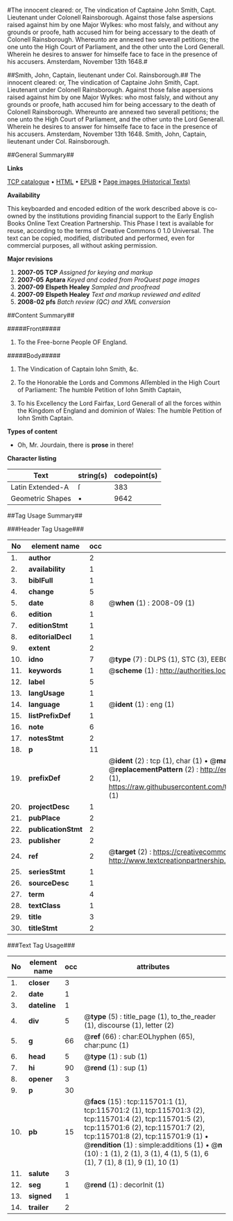 #The innocent cleared: or, The vindication of Captaine John Smith, Capt. Lieutenant under Colonell Rainsborough. Against those false aspersions raised against him by one Major Wylkes: who most falsly, and without any grounds or proofe, hath accused him for being accessary to the death of Colonell Rainsborough. Whereunto are annexed two severall petitions; the one unto the High Court of Parliament, and the other unto the Lord Generall. Wherein he desires to answer for himselfe face to face in the presence of his accusers. Amsterdam, November 13th 1648.#

##Smith, John, Captain, lieutenant under Col. Rainsborough.##
The innocent cleared: or, The vindication of Captaine John Smith, Capt. Lieutenant under Colonell Rainsborough. Against those false aspersions raised against him by one Major Wylkes: who most falsly, and without any grounds or proofe, hath accused him for being accessary to the death of Colonell Rainsborough. Whereunto are annexed two severall petitions; the one unto the High Court of Parliament, and the other unto the Lord Generall. Wherein he desires to answer for himselfe face to face in the presence of his accusers. Amsterdam, November 13th 1648.
Smith, John, Captain, lieutenant under Col. Rainsborough.

##General Summary##

**Links**

[TCP catalogue](http://www.ota.ox.ac.uk/tcp/)  • 
[HTML](http://tei.it.ox.ac.uk/tcp/Texts-HTML/free/A93/A93369.html)  • 
[EPUB](http://tei.it.ox.ac.uk/tcp/Texts-EPUB/free/A93/A93369.epub) • 
[Page images (Historical Texts)](https://data.historicaltexts.jisc.ac.uk/view?pubId=eebo-99863497e&pageId=eebo-99863497e-115701-1)

**Availability**

This keyboarded and encoded edition of the
	       work described above is co-owned by the institutions
	       providing financial support to the Early English Books
	       Online Text Creation Partnership. This Phase I text is
	       available for reuse, according to the terms of Creative
	       Commons 0 1.0 Universal. The text can be copied,
	       modified, distributed and performed, even for
	       commercial purposes, all without asking permission.

**Major revisions**

1. __2007-05__ __TCP__ *Assigned for keying and markup*
1. __2007-05__ __Aptara__ *Keyed and coded from ProQuest page images*
1. __2007-09__ __Elspeth Healey__ *Sampled and proofread*
1. __2007-09__ __Elspeth Healey__ *Text and markup reviewed and edited*
1. __2008-02__ __pfs__ *Batch review (QC) and XML conversion*

##Content Summary##

#####Front#####

1. To the Free-borne People
OF
England.

#####Body#####

1. The Vindication of Captain
Iohn Smith, &c.

1. To the Honorable the Lords and Commons
Aſſembled in the High Court of Parliament:
The humble Petition of Iohn Smith Captain,

1. To his Excellency the Lord Fairfax, Lord
Generall of all the forces within the Kingdom
of England and dominion of Wales:
The humble Petition of Iohn Smith Captain.

**Types of content**

  * Oh, Mr. Jourdain, there is **prose** in there!

**Character listing**


|Text|string(s)|codepoint(s)|
|---|---|---|
|Latin Extended-A|ſ|383|
|Geometric Shapes|▪|9642|

##Tag Usage Summary##

###Header Tag Usage###

|No|element name|occ|attributes|
|---|---|---|---|
|1.|__author__|2||
|2.|__availability__|1||
|3.|__biblFull__|1||
|4.|__change__|5||
|5.|__date__|8| @__when__ (1) : 2008-09 (1)|
|6.|__edition__|1||
|7.|__editionStmt__|1||
|8.|__editorialDecl__|1||
|9.|__extent__|2||
|10.|__idno__|7| @__type__ (7) : DLPS (1), STC (3), EEBO-CITATION (1), PROQUEST (1), VID (1)|
|11.|__keywords__|1| @__scheme__ (1) : http://authorities.loc.gov/ (1)|
|12.|__label__|5||
|13.|__langUsage__|1||
|14.|__language__|1| @__ident__ (1) : eng (1)|
|15.|__listPrefixDef__|1||
|16.|__note__|6||
|17.|__notesStmt__|2||
|18.|__p__|11||
|19.|__prefixDef__|2| @__ident__ (2) : tcp (1), char (1)  •  @__matchPattern__ (2) : ([0-9\-]+):([0-9IVX]+) (1), (.+) (1)  •  @__replacementPattern__ (2) : http://eebo.chadwyck.com/downloadtiff?vid=$1&page=$2 (1), https://raw.githubusercontent.com/textcreationpartnership/Texts/master/tcpchars.xml#$1 (1)|
|20.|__projectDesc__|1||
|21.|__pubPlace__|2||
|22.|__publicationStmt__|2||
|23.|__publisher__|2||
|24.|__ref__|2| @__target__ (2) : https://creativecommons.org/publicdomain/zero/1.0/ (1), http://www.textcreationpartnership.org/docs/. (1)|
|25.|__seriesStmt__|1||
|26.|__sourceDesc__|1||
|27.|__term__|4||
|28.|__textClass__|1||
|29.|__title__|3||
|30.|__titleStmt__|2||


###Text Tag Usage###

|No|element name|occ|attributes|
|---|---|---|---|
|1.|__closer__|3||
|2.|__date__|1||
|3.|__dateline__|1||
|4.|__div__|5| @__type__ (5) : title_page (1), to_the_reader (1), discourse (1), letter (2)|
|5.|__g__|66| @__ref__ (66) : char:EOLhyphen (65), char:punc (1)|
|6.|__head__|5| @__type__ (1) : sub (1)|
|7.|__hi__|90| @__rend__ (1) : sup (1)|
|8.|__opener__|3||
|9.|__p__|30||
|10.|__pb__|15| @__facs__ (15) : tcp:115701:1 (1), tcp:115701:2 (1), tcp:115701:3 (2), tcp:115701:4 (2), tcp:115701:5 (2), tcp:115701:6 (2), tcp:115701:7 (2), tcp:115701:8 (2), tcp:115701:9 (1)  •  @__rendition__ (1) : simple:additions (1)  •  @__n__ (10) : 1 (1), 2 (1), 3 (1), 4 (1), 5 (1), 6 (1), 7 (1), 8 (1), 9 (1), 10 (1)|
|11.|__salute__|3||
|12.|__seg__|1| @__rend__ (1) : decorInit (1)|
|13.|__signed__|1||
|14.|__trailer__|2||
